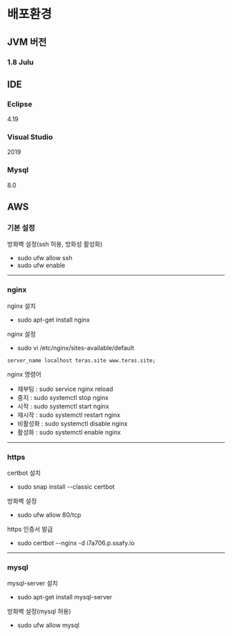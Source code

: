 # 배포환경

## JVM 버전

### 1.8 Julu

## IDE

### Eclipse
4.19

### Visual Studio
2019

### Mysql
8.0

## AWS

### 기본 설정
방화벽 설정(ssh 허용, 방화성 활성화)
* sudo ufw allow ssh
* sudo ufw enable

***

### nginx
nginx 설치
* sudo apt-get install nginx

nginx 설정
* sudo vi /etc/nginx/sites-available/default
```
server_name localhost teras.site www.teras.site;
``` 

nginx 명령어
* 재부팅    : sudo service nginx reload
* 중지      : sudo systemctl stop nginx
* 시작      : sudo systemctl start nginx
* 재시작    : sudo systemctl restart nginx
* 비활성화  : sudo systemctl disable nginx
* 활성화    : sudo systemctl enable nginx

***

### https

certbot 설치
* sudo snap install --classic certbot

방화벽 설정
* sudo ufw allow 80/tcp

https 인증서 발급
* sudo certbot --nginx -d i7a706.p.ssafy.io

***

### mysql

mysql-server 설치
* sudo apt-get install mysql-server

방화벽 설정(mysql 허용)
* sudo ufw allow mysql
